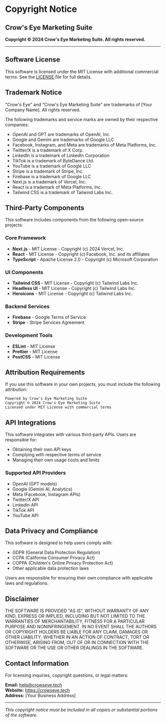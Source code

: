 # Copyright Notice

## Crow's Eye Marketing Suite

**Copyright © 2024 Crow's Eye Marketing Suite. All rights reserved.**

---

## Software License

This software is licensed under the MIT License with additional commercial terms. See the [LICENSE](./LICENSE) file for full details.

## Trademark Notice

"Crow's Eye" and "Crow's Eye Marketing Suite" are trademarks of [Your Company Name]. All rights reserved.

The following trademarks and service marks are owned by their respective companies:
- OpenAI and GPT are trademarks of OpenAI, Inc.
- Google and Gemini are trademarks of Google LLC
- Facebook, Instagram, and Meta are trademarks of Meta Platforms, Inc.
- Twitter/X is a trademark of X Corp.
- LinkedIn is a trademark of LinkedIn Corporation
- TikTok is a trademark of ByteDance Ltd.
- YouTube is a trademark of Google LLC
- Stripe is a trademark of Stripe, Inc.
- Firebase is a trademark of Google LLC
- Next.js is a trademark of Vercel, Inc.
- React is a trademark of Meta Platforms, Inc.
- Tailwind CSS is a trademark of Tailwind Labs Inc.

## Third-Party Components

This software includes components from the following open-source projects:

### Core Framework
- **Next.js** - MIT License - Copyright (c) 2024 Vercel, Inc.
- **React** - MIT License - Copyright (c) Facebook, Inc. and its affiliates
- **TypeScript** - Apache License 2.0 - Copyright (c) Microsoft Corporation

### UI Components
- **Tailwind CSS** - MIT License - Copyright (c) Tailwind Labs Inc.
- **Headless UI** - MIT License - Copyright (c) Tailwind Labs Inc.
- **Heroicons** - MIT License - Copyright (c) Tailwind Labs Inc.

### Backend Services
- **Firebase** - Google Terms of Service
- **Stripe** - Stripe Services Agreement

### Development Tools
- **ESLint** - MIT License
- **Prettier** - MIT License
- **PostCSS** - MIT License

## Attribution Requirements

If you use this software in your own projects, you must include the following attribution:

```
Powered by Crow's Eye Marketing Suite
Copyright © 2024 Crow's Eye Marketing Suite
Licensed under MIT License with commercial terms
```

## API Integrations

This software integrates with various third-party APIs. Users are responsible for:
- Obtaining their own API keys
- Complying with respective terms of service
- Managing their own usage costs and limits

### Supported API Providers
- OpenAI (GPT models)
- Google (Gemini AI, Analytics)
- Meta (Facebook, Instagram APIs)
- Twitter/X API
- LinkedIn API
- TikTok API
- YouTube API

## Data Privacy and Compliance

This software is designed to help users comply with:
- GDPR (General Data Protection Regulation)
- CCPA (California Consumer Privacy Act)
- COPPA (Children's Online Privacy Protection Act)
- Other applicable data protection laws

Users are responsible for ensuring their own compliance with applicable laws and regulations.

## Disclaimer

THE SOFTWARE IS PROVIDED "AS IS", WITHOUT WARRANTY OF ANY KIND, EXPRESS OR IMPLIED, INCLUDING BUT NOT LIMITED TO THE WARRANTIES OF MERCHANTABILITY, FITNESS FOR A PARTICULAR PURPOSE AND NONINFRINGEMENT. IN NO EVENT SHALL THE AUTHORS OR COPYRIGHT HOLDERS BE LIABLE FOR ANY CLAIM, DAMAGES OR OTHER LIABILITY, WHETHER IN AN ACTION OF CONTRACT, TORT OR OTHERWISE, ARISING FROM, OUT OF OR IN CONNECTION WITH THE SOFTWARE OR THE USE OR OTHER DEALINGS IN THE SOFTWARE.

## Contact Information

For licensing inquiries, copyright questions, or legal matters:

**Email:** help@crowseye.tech  
**Website:** https://crowseye.tech  
**Address:** [Your Business Address]

---

*This copyright notice must be included in all copies or substantial portions of the software.* 